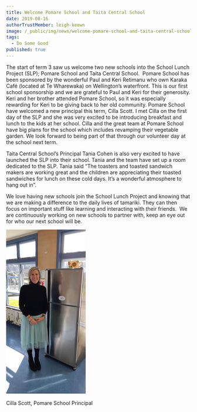 ```yaml
---
title: Welcome Pomare School and Taita Central School
date: 2019-08-16
authorTrustMember: leigh-keown
image: /_public/img/news/welcome-pomare-school-and-taita-central-school.jpg
tags:
  - Do Some Good
published: true
---
```


The start of term 3 saw us welcome two new schools into the School Lunch Project (SLP); Pomare School and Taita Central School.
​
Pomare School has been sponsored by the wonderful Paul and Keri Retimanu who own Karaka Café (located at Te Wharewaka) on Wellington’s waterfront. This is our first school sponsorship and we are grateful to Paul and Keri for their generosity. Keri and her brother attended Pomare School, so it was especially rewarding for Keri to be giving back to her old community. Pomare School have welcomed a new principal this term, Cilla Scott. I met Cilla on the first day of the SLP and she was very excited to be introducing breakfast and lunch to the kids at her school. Cilla and the great team at Pomare School have big plans for the school which includes revamping their vegetable garden. We look forward to being part of that through our volunteer day at the school next term.

Taita Central School’s Principal Tania Cohen is also very excited to have launched the SLP into their school. Tania and the team have set up a room dedicated to the SLP. Tania said “The toasters and toasted sandwich makers are working great and the children are appreciating their toasted sandwiches for lunch on these cold days.  It’s a wonderful atmosphere to hang out in”.

We love having new schools join the School Lunch Project and knowing that we are making a difference to the daily lives of tamariki. They can then focus on important stuff like learning and interacting with their friends.
​
We are continuously working on new schools to partner with, keep an eye out for who our next school will be. 

<img src="/_public/img/news/post-images/principal-cilla-scott.jpg" alt="Principal Cilla Scott" />
<p class="text-center">Cilla Scott, Pomare School Principal</p>
